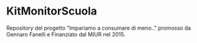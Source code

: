 # KitMonitorScuola
Repository del progetto "Impariamo a consumare di meno.." promosso da Gennaro Fanelli e Finanziato dal MIUR nel 2015.
